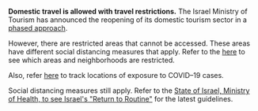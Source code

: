**Domestic travel is allowed with travel restrictions.** The Israel Ministry of Tourism has announced the reopening of its domestic tourism sector in a [phased approach](https://www.traveldailynews.com/post/israel-announces-it-will-reopen-borders-to-international-tourism-from-greece-beginning-august-1-2020).

However, there are restricted areas that cannot be accessed. These areas have different social distancing measures that apply. Refer to the [here](https://govextra.gov.il/ministry-of-health/corona/corona-virus-en/guidelines/) to see which areas and neighborhoods are restricted.

Also, refer [here](https://imoh.maps.arcgis.com/apps/webappviewer/index.html?id=20ded58639ff4d47a2e2e36af464c36e&locale=he&/) to track locations of exposure to COVID–19 cases.

Social distancing measures still apply. Refer to the [State of Israel, Ministry of Health, to see Israel's "Return to Routine"](https://govextra.gov.il/ministry-of-health/corona/corona-virus-en/) for the latest guidelines.